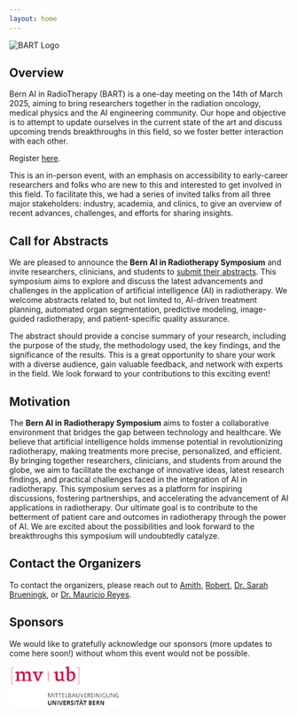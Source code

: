 ```yaml
---
layout: home
---
```


<img src="/bart25/assets/images/bart-logo.png" alt="BART Logo" width="800"/>

## Overview

Bern AI in RadioTherapy (BART) is a one-day meeting on the 14th of March 2025, aiming to bring researchers together in the radiation oncology, medical physics and the AI engineering community. Our hope and objective is to attempt to update ourselves in the current state of the art and discuss upcoming trends breakthroughs in this field, so we foster better interaction with each other. 

Register [here](https://forms.office.com/Pages/ResponsePage.aspx?id=ejgA1C8h6kOsf3eqEteXfuKom6WeIf9HlWz4CDgAbhdUMjNIRzc1SzNIT0hPT085RVhIOEZCMjJRVi4u). 

This is an in-person event, with an emphasis on accessibility to early-career researchers and folks who are new to this and interested to get involved in this field. To facilitate this, we had a series of invited talks from all three major stakeholders: industry, academia, and clinics, to give an overview of recent advances, challenges, and efforts for sharing insights.

## Call for Abstracts

We are pleased to announce the **Bern AI in Radiotherapy Symposium** and invite researchers, clinicians, and students to [submit their abstracts](/bart25/submission). This symposium aims to explore and discuss the latest advancements and challenges in the application of artificial intelligence (AI) in radiotherapy. We welcome abstracts related to, but not limited to, AI-driven treatment planning, automated organ segmentation, predictive modeling, image-guided radiotherapy, and patient-specific quality assurance. 

The abstract should provide a concise summary of your research, including the purpose of the study, the methodology used, the key findings, and the significance of the results. This is a great opportunity to share your work with a diverse audience, gain valuable feedback, and network with experts in the field. We look forward to your contributions to this exciting event!

## Motivation

The **Bern AI in Radiotherapy Symposium** aims to foster a collaborative environment that bridges the gap between technology and healthcare. We believe that artificial intelligence holds immense potential in revolutionizing radiotherapy, making treatments more precise, personalized, and efficient. By bringing together researchers, clinicians, and students from around the globe, we aim to facilitate the exchange of innovative ideas, latest research findings, and practical challenges faced in the integration of AI in radiotherapy. This symposium serves as a platform for inspiring discussions, fostering partnerships, and accelerating the advancement of AI applications in radiotherapy. Our ultimate goal is to contribute to the betterment of patient care and outcomes in radiotherapy through the power of AI. We are excited about the possibilities and look forward to the breakthroughs this symposium will undoubtedly catalyze.

## Contact the Organizers

To contact the organizers, please reach out to [Amith](/bart25/speakers/amith_kamath), [Robert](/bart25/speakers/robert_poel), [Dr. Sarah Brueningk](/bart25/speakers/sarah_brueningk), or [Dr. Mauricio Reyes](/bart25/speakers/mauricio_reyes).

## Sponsors

We would like to gratefully acknowledge our sponsors (more updates to come here soon!) without whom this event would not be possible.

<img src="/assets/images/mvub_logo.png" alt="MVUB" width="200"/> 

<!---
## Sponsors

We would like to gratefully acknowledge our sponsors without whom this event would not be possible.

<img src="/assets/images/mvub_logo.png" alt="MVUB" width="200"/> <img src="/assets/images/ccmt_logo.jpeg" alt="CCMT" width="200"/> <img src="/assets/images/mathworks-logo.png" alt="MathWorks" width="200"/> <img src="/assets/images/varian-logo.jpg" alt="MVUB" width="200"/> 

We acknowledge the MICCAI Society for endorsing this event as well.
<img src="/2023/assets/images/MICCAI_logo.jpeg" alt="MICCAI" width="200"/>
-->